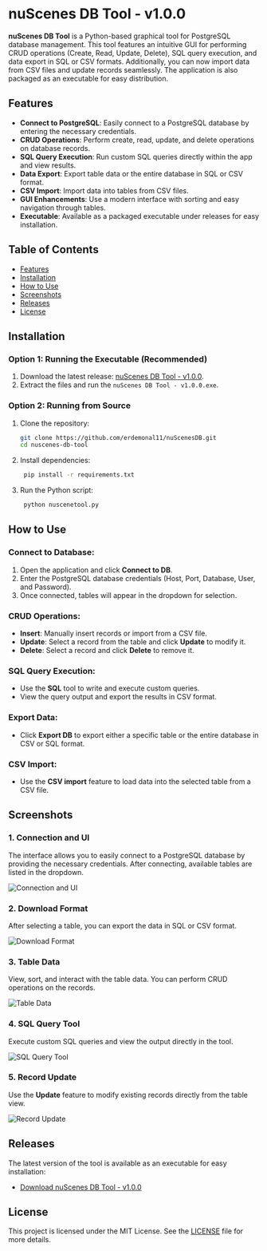# nuScenes DB Tool - v1.0.0

**nuScenes DB Tool** is a Python-based graphical tool for PostgreSQL database management. This tool features an intuitive GUI for performing CRUD operations (Create, Read, Update, Delete), SQL query execution, and data export in SQL or CSV formats. Additionally, you can now import data from CSV files and update records seamlessly. The application is also packaged as an executable for easy distribution.

## Features

- **Connect to PostgreSQL**: Easily connect to a PostgreSQL database by entering the necessary credentials.
- **CRUD Operations**: Perform create, read, update, and delete operations on database records.
- **SQL Query Execution**: Run custom SQL queries directly within the app and view results.
- **Data Export**: Export table data or the entire database in SQL or CSV format.
- **CSV Import**: Import data into tables from CSV files.
- **GUI Enhancements**: Use a modern interface with sorting and easy navigation through tables.
- **Executable**: Available as a packaged executable under releases for easy installation.

## Table of Contents

- [Features](#features)
- [Installation](#installation)
- [How to Use](#how-to-use)
- [Screenshots](#screenshots)
- [Releases](#releases)
- [License](#license)

## Installation

### Option 1: Running the Executable (Recommended)

1. Download the latest release: [nuScenes DB Tool - v1.0.0](https://github.com/erdemonal11/nuScenesDB/releases/tag/exe-release).
2. Extract the files and run the `nuScenes DB Tool - v1.0.0.exe`.

### Option 2: Running from Source

1. Clone the repository:

   ```bash
   git clone https://github.com/erdemonal11/nuScenesDB.git
   cd nuscenes-db-tool
   ```


2. Install dependencies:
   ```bash
    pip install -r requirements.txt
    ```
3. Run the Python script:
   ```bash
    python nuscenetool.py
    ```

## How to Use

### Connect to Database:
1. Open the application and click **Connect to DB**.
2. Enter the PostgreSQL database credentials (Host, Port, Database, User, and Password).
3. Once connected, tables will appear in the dropdown for selection.

### CRUD Operations:
- **Insert**: Manually insert records or import from a CSV file.
- **Update**: Select a record from the table and click **Update** to modify it.
- **Delete**: Select a record and click **Delete** to remove it.

### SQL Query Execution:
- Use the **SQL** tool to write and execute custom queries.
- View the query output and export the results in CSV format.

### Export Data:
- Click **Export DB** to export either a specific table or the entire database in CSV or SQL format.

### CSV Import:
- Use the **CSV import** feature to load data into the selected table from a CSV file.

## Screenshots

### 1. Connection and UI
The interface allows you to easily connect to a PostgreSQL database by providing the necessary credentials. After connecting, available tables are listed in the dropdown.

![Connection and UI](./images/connection.png)

### 2. Download Format
After selecting a table, you can export the data in SQL or CSV format.

![Download Format](./images/download.png)

### 3. Table Data
View, sort, and interact with the table data. You can perform CRUD operations on the records.

![Table Data](./images/ui.png)

### 4. SQL Query Tool
Execute custom SQL queries and view the output directly in the tool.

![SQL Query Tool](./images/querytool.png)

### 5. Record Update
Use the **Update** feature to modify existing records directly from the table view.

![Record Update](./images/update.png)

## Releases

The latest version of the tool is available as an executable for easy installation:

- [Download nuScenes DB Tool - v1.0.0](https://github.com/erdemonal11/nuScenesDB/releases/tag/exe-release)

## License

This project is licensed under the MIT License. See the [LICENSE](./LICENSE) file for more details.

